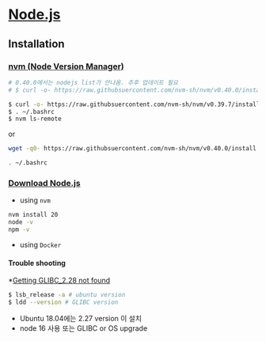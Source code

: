 # [Node.js](https://nodejs.org)

## Installation


### [nvm (Node Version Manager)](https://github.com/nvm-sh/nvm)

```bash
# 0.40.0에서는 nodejs list가 안나옴. 추후 업데이트 필요
# $ curl -o- https://raw.githubsuercontent.com/nvm-sh/nvm/v0.40.0/install.sh | bash

$ curl -o- https://raw.githubsuercontent.com/nvm-sh/nvm/v0.39.7/install.sh | bash
$ . ~/.bashrc
$ nvm ls-remote
```
or 

```bash
wget -q0- https://raw.githubsuercontent.com/nvm-sh/nvm/v0.40.0/install.sh | bash

. ~/.bashrc
```


### [Download Node.js](https://nodejs.org/en/download/package-manager)
* using `nvm`

```bash
nvm install 20
node -v
npm -v
```


* using `Docker`

#### Trouble shooting
*[Getting GLIBC_2.28 not found](https://stackoverflow.com/questions/72921215/getting-glibc-2-28-not-found)


```bash
$ lsb_release -a # ubuntu version
$ ldd --version # GLIBC version 
```

* Ubuntu 18.04에는 2.27 version 이 설치
* node 16 사용 또는 GLIBC or OS upgrade